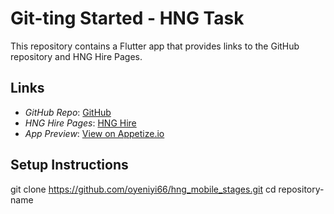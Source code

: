 # Git-ting Started - HNG Task

This repository contains a Flutter app that provides links to the GitHub repository and HNG Hire Pages.

## Links
- *GitHub Repo*: [GitHub](https://github.com/oyeniyi66/hng_mobile_stages)
- *HNG Hire Pages*: [HNG Hire](https://hng.tech/hire)
- *App Preview*: [View on Appetize.io](https://appetize.io/app/b_tebn4wzrnta3rw6att5btqnn6a)

## Setup Instructions

   git clone https://github.com/oyeniyi66/hng_mobile_stages.git
   cd repository-name
